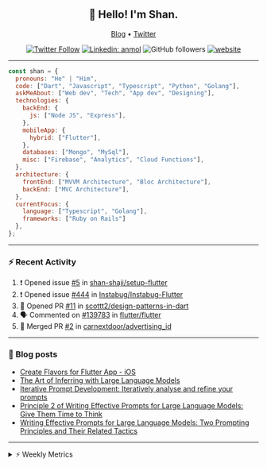 <h2 align="center">👋 Hello! I'm Shan.</h2>
<p align="center">
  <a href="https://medium.com/feed/@shan-shaji">Blog</a> •
  <a href="https://twitter.com/intent/follow?screen_name=shan__shaji">Twitter</a>
</p>

<p align="center"><a href="https://twitter.com/intent/follow?screen_name=shan__shaji"><img src="https://img.shields.io/twitter/follow/shan__shaji?style=flat" alt="Twitter Follow"></a>
<a href="https://www.linkedin.com/in/shan-shaji/"><img src="https://img.shields.io/badge/shan-shaji?style=flat-square&amp;logo=Linkedin&amp;logoColor=white&amp;link=https://www.linkedin.com/in/shan-shaji/" alt="Linkedin: anmol"></a>
<img src="https://img.shields.io/github/followers/shan-shaji?label=Follow&amp;style=social" alt="GitHub followers">
<a href="http://shan-shaji.github.io/"><img src="https://img.shields.io/badge/Website-46a2f1.svg?&amp;style=flat-square&amp;logo=Google-Chrome&amp;logoColor=white&amp;link=http://shan-shaji.github.io/" alt="website"></a></p>

<hr>

```javascript
const shan = {
  pronouns: "He" | "Him",
  code: ["Dart", "Javascript", "Typescript", "Python", "Golang"],
  askMeAbout: ["Web dev", "Tech", "App dev", "Designing"],
  technologies: {
    backEnd: {
      js: ["Node JS", "Express"],
    },
    mobileApp: {
      hybrid: ["Flutter"],
    },
    databases: ["Mongo", "MySql"],
    misc: ["Firebase", "Analytics", "Cloud Functions"],
  },
  architecture: {
    frontEnd: ["MVVM Architecture", "Bloc Architecture"],
    backEnd: ["MVC Architecture"],
  },
  currentFocus: {
    language: ["Typescript", "Golang"],
    frameworks: ["Ruby on Rails"]
  },
};
```

---

### ⚡ Recent Activity

<!--START_SECTION:activity-->
1. ❗ Opened issue [#5](https://github.com/shan-shaji/setup-flutter/issues/5) in [shan-shaji/setup-flutter](https://github.com/shan-shaji/setup-flutter)
2. ❗ Opened issue [#444](https://github.com/Instabug/Instabug-Flutter/issues/444) in [Instabug/Instabug-Flutter](https://github.com/Instabug/Instabug-Flutter)
3. 💪 Opened PR [#11](https://github.com/scottt2/design-patterns-in-dart/pull/11) in [scottt2/design-patterns-in-dart](https://github.com/scottt2/design-patterns-in-dart)
4. 🗣 Commented on [#139783](https://github.com/flutter/flutter/issues/139783#issuecomment-1908793600) in [flutter/flutter](https://github.com/flutter/flutter)
5. 🎉 Merged PR [#2](https://github.com/carnextdoor/advertising_id/pull/2) in [carnextdoor/advertising_id](https://github.com/carnextdoor/advertising_id)
<!--END_SECTION:activity-->

---

### 📕 Blog posts

<!-- BLOG-POST-LIST:START -->
- [Create Flavors for Flutter App - iOS](https://dev.to/shanshaji/create-flavors-for-flutter-app-ios-fnl)
- [The Art of Inferring with Large Language Models](https://dev.to/arkroot/the-art-of-inferring-with-large-language-models-243m)
- [Iterative Prompt Development: Iteratively analyse and refine your prompts](https://dev.to/arkroot/iterative-prompt-development-iteratively-analyse-and-refine-your-prompts-3ibl)
- [Principle 2 of Writing Effective Prompts for Large Language Models: Give Them Time to Think](https://dev.to/arkroot/principle-2-of-writing-effective-prompts-for-large-language-models-give-them-time-to-think-25j3)
- [Writing Effective Prompts for Large Language Models: Two Prompting Principles and Their Related Tactics](https://dev.to/arkroot/writing-effective-prompts-for-large-language-models-two-prompting-principles-and-their-related-tactics-151a)
<!-- BLOG-POST-LIST:END -->

<hr>
<details>
    <summary>⚡ Weekly Metrics</summary>
    <p>
    
<!--START_SECTION:waka-->
![Profile Views](http://img.shields.io/badge/Profile%20Views-13-blue)

**🐱 My GitHub Data** 

> 📦 ? Used in GitHub's Storage 
 > 
> 💼 Opted to Hire
 > 
> 📜 101 Public Repositories 
 > 
> 🔑 0 Private Repositories 
 > 
**I'm an Early 🐤** 

```text
🌞 Morning                10272 commits       █████░░░░░░░░░░░░░░░░░░░░   18.53 % 
🌆 Daytime                17781 commits       ████████░░░░░░░░░░░░░░░░░   32.07 % 
🌃 Evening                20349 commits       █████████░░░░░░░░░░░░░░░░   36.71 % 
🌙 Night                  7034 commits        ███░░░░░░░░░░░░░░░░░░░░░░   12.69 % 
```
📅 **I'm Most Productive on Friday** 

```text
Monday                   10155 commits       █████░░░░░░░░░░░░░░░░░░░░   18.32 % 
Tuesday                  9783 commits        ████░░░░░░░░░░░░░░░░░░░░░   17.65 % 
Wednesday                7387 commits        ███░░░░░░░░░░░░░░░░░░░░░░   13.33 % 
Thursday                 9897 commits        ████░░░░░░░░░░░░░░░░░░░░░   17.85 % 
Friday                   10652 commits       █████░░░░░░░░░░░░░░░░░░░░   19.21 % 
Saturday                 3849 commits        ██░░░░░░░░░░░░░░░░░░░░░░░   06.94 % 
Sunday                   3713 commits        ██░░░░░░░░░░░░░░░░░░░░░░░   06.70 % 
```


📊 **This Week I Spent My Time On** 

```text
🕑︎ Time Zone: Asia/Kolkata

💬 Programming Languages: 
TypeScript               40 mins             ████████████████████░░░░░   80.37 % 
YAML                     5 mins              ███░░░░░░░░░░░░░░░░░░░░░░   10.81 % 
JSON                     3 mins              ██░░░░░░░░░░░░░░░░░░░░░░░   07.41 % 
Dart                     0 secs              ░░░░░░░░░░░░░░░░░░░░░░░░░   00.71 % 
Docker                   0 secs              ░░░░░░░░░░░░░░░░░░░░░░░░░   00.27 % 

🔥 Editors: 
VS Code                  50 mins             █████████████████████████   100.00 % 

🐱‍💻 Projects: 
homeday-functions        44 mins             ██████████████████████░░░   87.71 % 
node-docker              5 mins              ███░░░░░░░░░░░░░░░░░░░░░░   10.93 % 
vertical_calendar        0 secs              ░░░░░░░░░░░░░░░░░░░░░░░░░   01.30 % 
ruby-blog                0 secs              ░░░░░░░░░░░░░░░░░░░░░░░░░   00.07 % 

💻 Operating System: 
Mac                      50 mins             █████████████████████████   100.00 % 
```

**I Mostly Code in Dart** 

```text
Dart                     44 repos            ██████████░░░░░░░░░░░░░░░   39.64 % 
Python                   6 repos             █░░░░░░░░░░░░░░░░░░░░░░░░   05.41 % 
C++                      4 repos             █░░░░░░░░░░░░░░░░░░░░░░░░   03.60 % 
Dockerfile               1 repo              ░░░░░░░░░░░░░░░░░░░░░░░░░   00.90 % 
Swift                    1 repo              ░░░░░░░░░░░░░░░░░░░░░░░░░   00.90 % 
```




 Last Updated on 14/04/2024 23:14:43 UTC
<!--END_SECTION:waka-->

</p>
 </details>
